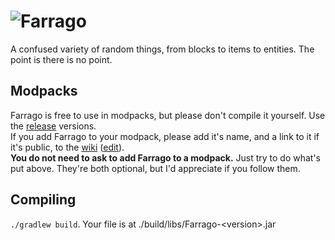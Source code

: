 # ![Farrago](http://i.imgur.com/5ynIdH1.png)

A confused variety of random things, from blocks to items to entities. The point is there is no point.

## Modpacks
Farrago is free to use in modpacks, but please don't compile it yourself. Use the [release](https://github.com/AesenV/Farrago/releases) versions.  
If you add Farrago to your modpack, please add it's name, and a link to it if it's public, to the [wiki](https://github.com/AesenV/Farrago/wiki) ([edit](https://github.com/AesenV/Farrago/wiki/Home/_edit)).  
**You do not need to ask to add Farrago to a modpack.** Just try to do what's put above. They're both optional, but I'd appreciate if you follow them.

## Compiling
`./gradlew build`. Your file is at ./build/libs/Farrago-&lt;version&gt;.jar
